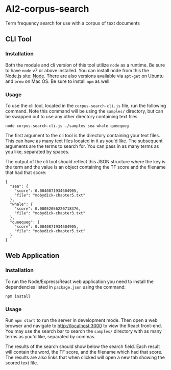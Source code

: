 # AI2-corpus-search
Term frequency search for use with a corpus of text documents

## CLI Tool

### Installation
Both the module and cli version of this tool utilize `node` as a runtime. Be sure to have `node` v7 or above installed. You can install node from this the Node.js site: [Node](https://nodejs.org/en/). There are also versions available via `apt-get` on Ubuntu and `brew` on Mac OS. Be sure to install `npm` as well.

### Usage
To use the cli tool, located in the `corpus-search-cli.js` file, run the following command. Note this command will be using the `samples/` directory, but can be swapped out to use any other directory containing text files.
```
node corpus-search-cli.js ./samples sea whale queequeg
```
The first argument to the cli tool is the directory containing your text files. This can have as many text files located in it as you'd like. The subsequent arguments are the terms to search for. You can pass in as many terms as you like, separated by spaces.

The output of the cli tool should reflect this JSON structure where the key is the term and the value is an object containing the TF score and the filename that had that score:

```
{
  "sea": {
    "score": 0.0040871934604905,
    "file": "mobydick-chapter5.txt"
  },
  "whale": {
    "score": 0.00052056220718376,
    "file": "mobydick-chapter3.txt"
  },
  "queequeg": {
    "score": 0.0040871934604905,
    "file": "mobydick-chapter5.txt"
  }
}
```

## Web Application

### Installation
To run the Node/Express/React web application you need to install the dependencies listed in `package.json` using the command:
```
npm install
```

### Usage
Run `npm start` to run the server in development mode. Then open a web browser and navigate to [http://localhost:3000](http://localhost:3000) to view the React front-end. You may use the search bar to search the `samples/` directory with as many terms as you'd like, separated by commas.

The results of the search should show below the search field. Each result will contain the word, the TF score, and the filename which had that score. The results are also links that when clicked will open a new tab showing the scored text file.
